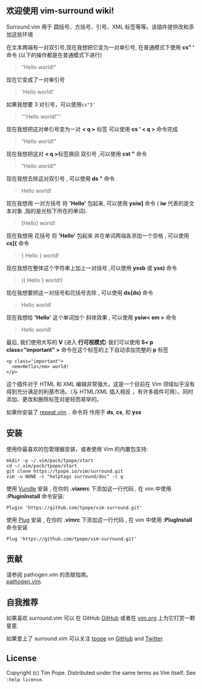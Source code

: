 ## 欢迎使用 vim-surround wiki!

Surround.vim 用于 圆括号、方括号、引号、XML 标签等等。该插件提供改和添加这些环境

在文本两端有一对双引号,现在我想把它变为一对单引号, 在普通模式下使用 <b>cs" '</b> 命令 (以下的操作都是在普通模式下进行)

> "Hello world!"

现在它变成了一对单引号

> 'Hello world!'

如果我想要 3 对引号，可以使用`cs"3'`

> '''Hello world!'''

现在我想把这对单引号变为一对 <b>< q ></b> 标签 可以使用 <b>cs ' < q ></b> 命令完成

> <q>Hello world!</q>

现在我想把这对 <b>< q ></b>标签换回 双引号 ,可以使用 <b>cst "</b> 命令

> "Hello world!"

现在我想去除这对双引号 , 可以使用 <b>ds "</b> 命令

> Hello world!

现在我想用 一对方括号 将 <b>'Hello'</b> 包起来, 可以使用 <b>ysiw]</b> 命令 ( <b>iw</b> 代表的是文本对象 ,指的是光标下所在的单词).

> [Hello] world!

现在我想用 花括号 将 <b>'Hello'</b> 包起来 并在单词两端各添加一个空格 , 可以使用 <b>cs]{</b> 命令

> { Hello } world!

现在我想在整体这个字符串上加上一对括号 ,可以使用 <b>yssb</b> 或 <b>yss)</b> 命令

> ({ Hello } world!)

现在我想要把这一对括号和花括号去除 , 可以使用 <b>ds{ds)</b> 命令

> Hello world!

现在我想给 <b>'Hello'</b> 这个单词加个 斜体效果 , 可以使用 <b>ysiw< em ></b> 命令

> <em>Hello</em> world!

最后, 我们使用大写的 <b>V</b> (进入 <b>行可视模式</b>) 我们可以使用 <b>S< p class="important" ></b> 命令在这个标签的上下自动添加完整的 <b>p</b> 标签

    <p class="important">
      <em>Hello</em> world!
    </p>

这个插件对于 HTML 和 XML 编辑非常强大，这是一个目前在 Vim 领域似乎没有得到充分满足的利基市场。（与 HTML/XML 插入相反 ，有许多插件可用）。同时添加、更改和删除标签对是轻而易举的。

如果你安装了 [repeat.vim](https://github.com/tpope/vim-repeat) `.` 命令将 作用于 <b>ds</b>, <b>cs</b>, 和 <b>yss</b>

## 安装

使用你最喜欢的包管理器安装，或者使用 Vim 的内置包支持:

    mkdir -p ~/.vim/pack/tpope/start
    cd ~/.vim/pack/tpope/start
    git clone https://tpope.io/vim/surround.git
    vim -u NONE -c "helptags surround/doc" -c q

使用 [Vundle](https://github.com/VundleVim/Vundle.vim) 安装 , 在你的 <b>.viamrc</b> 下添加这一行代码 , 在 vim 中使用 <b>:PluginInstall</b> 命令安装:

    Plugin 'https://github.com/tpope/vim-surround.git'

使用 [Plug](https://github.com/junegunn/vim-plug.git) 安装 , 在你的 <b>.vimrc</b> 下添加这一行代码 , 在 vim 中使用 <b>:PlugInstall</b> 命令安装

    Plug 'https://github.com/tpope/vim-surround.git'

## 贡献

请参阅 pathogen.vim 的贡献指南。  
[pathogen.vim](https://github.com/tpope/vim-pathogen#readme).

## 自我推荐

如果喜欢 surround.vim 可以 在 GitHub
[GitHub](https://github.com/tpope/vim-surround) 或者在
[vim.org](https://www.vim.org/scripts/script.php?script_id=1697) 上为它打赏一颗星星.

如果爱上了 surround.vim 可以关注 [tpope](http://tpo.pe/) on
[GitHub](https://github.com/tpope) and
[Twitter](http://twitter.com/tpope).

## License

Copyright (c) Tim Pope. Distributed under the same terms as Vim itself.
See `:help license`.
